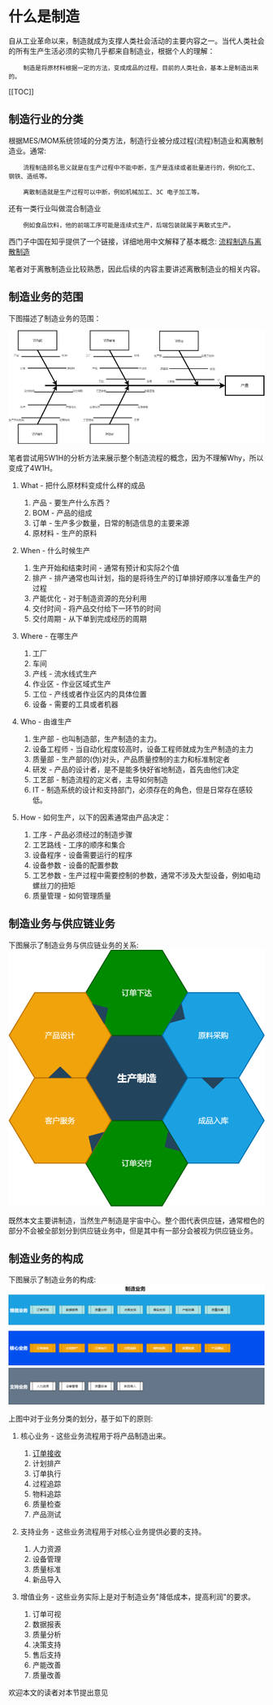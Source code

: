 # 什么是制造

自从工业革命以来，制造就成为支撑人类社会活动的主要内容之一。当代人类社会的所有生产生活必须的实物几乎都来自制造业，根据个人的理解：

```
    制造是将原材料根据一定的方法，变成成品的过程。目前的人类社会，基本上是制造出来的。
```

[[TOC]]

## 制造行业的分类

根据MES/MOM系统领域的分类方法，制造行业被分成过程(流程)制造业和离散制造业。通常:

```
    流程制造顾名思义就是在生产过程中不能中断，生产是连续或者批量进行的，例如化工、钢铁、造纸等。
```

```
    离散制造就是生产过程可以中断，例如机械加工、3C 电子加工等。
```

还有一类行业叫做混合制造业

```
    例如食品饮料，他的前端工序可能是连续式生产，后端包装就属于离散式生产。
```

西门子中国在知乎提供了一个链接，详细地用中文解释了基本概念:
[流程制造与离散制造](https://www.zhihu.com/question/31628698)

笔者对于离散制造业比较熟悉，因此后续的内容主要讲述离散制造业的相关内容。

## 制造业务的范围

下图描述了制造业务的范围：

![](./img/manufacturingprocessconcept.png)

笔者尝试用5W1H的分析方法来展示整个制造流程的概念，因为不理解Why，所以变成了4W1H。

1. What - 把什么原材料变成什么样的成品
    1. 产品 - 要生产什么东西？
    2. BOM - 产品的组成
    3. 订单 - 生产多少数量，日常的制造信息的主要来源
    4. 原材料 - 生产的原料

2. When - 什么时候生产
    1. 生产开始和结束时间 - 通常有预计和实际2个值
    2. 排产 - 排产通常也叫计划，指的是将待生产的订单排好顺序以准备生产的过程
    3. 产能优化 - 对于制造资源的充分利用
    4. 交付时间 - 将产品交付给下一环节的时间
    5. 交付周期 - 从下单到完成经历的周期

3. Where - 在哪生产
    1. 工厂
    2. 车间
    3. 产线 - 流水线式生产
    4. 作业区 - 作业区域式生产
    5. 工位 - 产线或者作业区内的具体位置
    6. 设备 - 需要的工具或者机器

4. Who - 由谁生产
    1. 生产部 - 也叫制造部，生产制造的主力。
    2. 设备工程师 - 当自动化程度较高时，设备工程师就成为生产制造的主力
    3. 质量部 - 生产部的(伪)对头，产品质量控制的主力和标准制定者
    4. 研发 - 产品的设计者，是不是能多快好省地制造，首先由他们决定
    5. 工艺部 - 制造流程的定义者，主导如何制造
    6. IT - 制造系统的设计和支持部门，必须存在的角色，但是日常存在感较低。

5. How - 如何生产，以下的因素通常由产品决定：
   1. 工序 - 产品必须经过的制造步骤
   2. 工艺路线 - 工序的顺序和集合
   3. 设备程序 - 设备需要运行的程序
   4. 设备参数 - 设备的配置参数
   5. 工艺参数 - 生产过程中需要控制的参数，通常不涉及大型设备，例如电动螺丝刀的扭矩
   6. 质量管理 - 如何管理质量

## 制造业务与供应链业务

下图展示了制造业务与供应链业务的关系:
![](./img/manufacturingprocessposition.png)

既然本文主要讲制造，当然生产制造是宇宙中心。整个图代表供应链，通常橙色的部分不会被全部划分到供应链业务中，但是其中有一部分会被视为供应链业务。

## 制造业务的构成

下图展示了制造业务的构成:
![](./img/manufacturingbusinessoverview.png)

上图中对于业务分类的划分，基于如下的原则:

1. 核心业务 - 这些业务流程用于将产品制造出来。
   1. [订单接收](./core/orderreceive.md)
   2. 计划排产
   3. 订单执行
   4. 过程追踪
   5. 物料追踪
   6. 质量检查
   7. 产品测试
   
2. 支持业务 - 这些业务流程用于对核心业务提供必要的支持。
   1. 人力资源
   2. 设备管理
   3. 质量标准
   4. 新品导入

3. 增值业务 - 这些业务实际上是对于制造业务"降低成本，提高利润"的要求。
   1. 订单可视
   2. 数据报表
   3. 质量分析
   4. 决策支持
   5. 售后支持
   6. 产能改善
   7. 质量改善

欢迎本文的读者对本节提出意见
